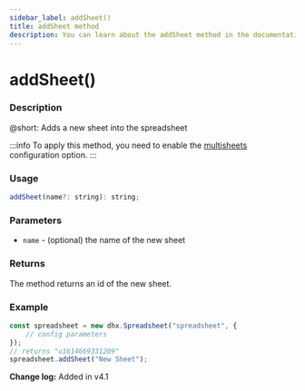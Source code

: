 ```yaml
---
sidebar_label: addSheet()
title: addSheet method
description: You can learn about the addSheet method in the documentation of the DHTMLX JavaScript Spreadsheet library. Browse developer guides and API reference, try out code examples and live demos, and download a free 30-day evaluation version of DHTMLX Spreadsheet.
---
```


# addSheet()

### Description

@short: Adds a new sheet into the spreadsheet

:::info
To apply this method, you need to enable the [multisheets](api/spreadsheet_multisheets_config.md) configuration option.
:::

### Usage

~~~jsx
addSheet(name?: string): string;
~~~

### Parameters

- `name` - (optional) the name of the new sheet

### Returns

The method returns an id of the new sheet.

### Example

~~~jsx {5}
const spreadsheet = new dhx.Spreadsheet("spreadsheet", {
    // config parameters
});
// returns "u1614669331209"
spreadsheet.addSheet("New Sheet");
~~~

**Change log:** Added in v4.1
